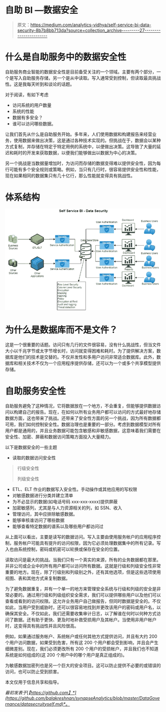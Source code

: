 # 自助 BI —数据安全

> 原文：<https://medium.com/analytics-vidhya/self-service-bi-data-security-8b7b8bb713da?source=collection_archive---------27----------------------->

# 什么是自助服务中的数据安全性

自助服务商业智能的数据安全性是目前备受关注的一个领域。主要有两个部分，一个是写入自助服务存储，另一个是从中读取。写入通常受到控制，但读取最具挑战性。这是我每天听到和谈论的话题。

对于阅读，有如下考虑

*   访问系统的用户数量
*   系统的性能
*   数据有多安全？
*   谁可以访问哪些数据。

让我们首先从什么是自助服务开始。多年来，人们使用数据和构建报告来经营业务，使用数据来做出决策，这是通过各种技术实现的。但挑战在于，数据会以某种方式复制，并存储在特定于特定用例的系统中，以便做出决策。这导致了大量的延迟和耗时的开发来获取数据，以便我们能够做出以数据为中心的决策。

另一个挑战是当数据量增加时，为访问而存储的数据变得难以提供安全性，因为每行可能有多个安全规则或策略。例如，当只有几行时，很容易提供安全性和性能，现在如果相同的数据集只有几十亿行，那么性能就变得具有挑战性。

# 体系结构

![](img/70056d9af6ff2ae5c7f8a92768f10fcc.png)

# 为什么是数据库而不是文件？

这是一个很重要的话题。访问只有几行的文件很容易，没有什么挑战性，但当文件大小以千兆字节或太字节增长时，访问就变得困难和耗时。为了提供解决方案，数据库是他们的技术是交替的。不仅并发性和多用户访问非常适合数据库。此外，数据库和相关技术不仅为一个应用程序提供存储，还可以为一个或多个共享模型提供存储。

# 自助服务安全性

自助服务避免了这种情况，它将数据放在一个地方，不会重复，但能够提供数据访问以构建自己的报告。现在，在如何以所有业务用户都可以访问的方式最好地存储数据方面，这也带来了挑战。还带来了安全性方面的另一个挑战，因为所有数据都可用，我们如何控制安全性。数据治理也是重要的一部分。考虑到数据模型对所有用户都是通用的，并且业务数据可能包含敏感和非敏感数据，这意味着我们需要在安全性、加密、屏蔽和数据访问策略方面投入大量精力。

以下是数据安全的一些主题

*   读取的数据访问安全性

> 行级安全性
> 
> 列级安全性

*   ETL、ELT 作业的数据写入安全性。手动操作或其他应用的写权限
*   对敏感数据进行分类并建立清单
*   为不必显示的数据(如电话号码 xxx-xxx-xxxx)提供屏蔽
*   加密敏感列，尤其是与人力资源相关的列，如 SSN、收入
*   管理访问，其中应排除敏感数据。
*   能够审核谁访问了哪些数据
*   能够查看特定数据的谱系以及哪些用户都访问过

从上面可以看出，主要是读写的数据访问。写入主要由使用服务帐户的应用程序控制，服务帐户可能具有提升的访问权限，因为它必须处理数据集中的所有记录。写入也由系统控制，密码或机密可以轮换或保存在安全的位置。

读取访问是最大的挑战。当我们只有一个真实的来源，所有的业务数据都在那里。并非公司或企业中的所有用户都可以访问所有数据。这就是行级和列级安全性非常重要的地方。现在，除了行级别和列级别之外，还有其他选项，但是这些选项使用视图、表和其他方式来复制数据。

为了避免数据重复，并有一个单一的地方来管理安全系统与行级和列级的安全是非常必要的。通过用行级和列级组织安全需求，我们可以提供哪些用户以及他们可以查看或看到的访问权限。这允许业务用户自己做报告，但同时数据是安全的。不仅如此，当用户受到威胁时，还可以很容易地找到并更改该用户的密码或用户名，以确保其安全。不仅如此，我们还需要收集审计日志，以了解谁在何时以何种方式访问了数据。还有助于更快、更及时地补救受损用户及其帐户。当使用非用户帐户时，这变得具有挑战性并且风险很高。

例如，如果通过服务帐户、系统帐户或任何其他方式提供访问，并且有大约 200 个用户访问数据，如果受到危害，所有这 200 个用户都会受到影响，并且会产生细微差别。现在，我们必须更改所有 200 个用户的受损帐户，并且我们也不知道系统是如何组成的(这 200 个用户中的哪个用户是真正组成的)。

为敏感数据加密列也是另一个巨大的安全项目。这可以防止提供不必要的或错误的访问，也可以防止受到损害。

本文仅用于信息共享和指导。

*最初发表于*[*【https://github.com】*](https://github.com/balakreshnan/synapseAnalytics/blob/master/DataGovernance/datasecruityself.md)*。*